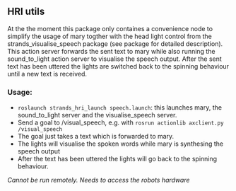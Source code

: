 ## HRI utils
At the the moment this package only containes a convenience node to simplify the usage of mary togther with the head 
light control from the strands_visualise_speech package (see package for detailed description). This action server 
forwards the sent text to mary while also running the sound_to_light action server to visualise the speech output. 
After the sent text has been uttered the lights are switched back to the spinning behaviour until a new text is received.

### Usage:
* `roslaunch strands_hri_launch speech.launch`: this launches mary, the sound_to_light server and the visualise_speech 
server.
* Send a goal to /visual_speech, e.g. with `rosrun actionlib axclient.py /visual_speech`
 * The goal just takes a text which is forwarded to mary.
 * The lights will visualise the spoken words while mary is synthesing the speech output
 * After the text has been uttered the lights will go back to the spinning behaviour.

_Cannot be run remotely. Needs to access the robots hardware_
